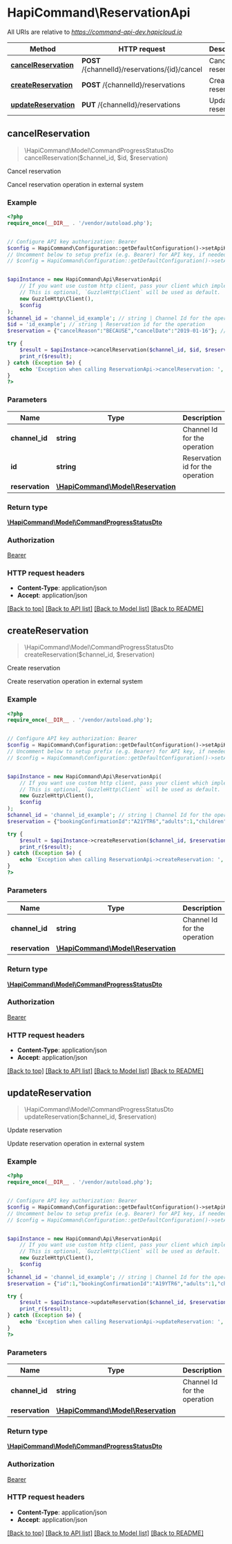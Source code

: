 # HapiCommand\ReservationApi

All URIs are relative to *https://command-api-dev.hapicloud.io*

Method | HTTP request | Description
------------- | ------------- | -------------
[**cancelReservation**](ReservationApi.md#cancelReservation) | **POST** /{channelId}/reservations/{id}/cancel | Cancel reservation
[**createReservation**](ReservationApi.md#createReservation) | **POST** /{channelId}/reservations | Create reservation
[**updateReservation**](ReservationApi.md#updateReservation) | **PUT** /{channelId}/reservations | Update reservation



## cancelReservation

> \HapiCommand\Model\CommandProgressStatusDto cancelReservation($channel_id, $id, $reservation)

Cancel reservation

Cancel reservation operation in external system

### Example

```php
<?php
require_once(__DIR__ . '/vendor/autoload.php');


// Configure API key authorization: Bearer
$config = HapiCommand\Configuration::getDefaultConfiguration()->setApiKey('Authorization', 'YOUR_API_KEY');
// Uncomment below to setup prefix (e.g. Bearer) for API key, if needed
// $config = HapiCommand\Configuration::getDefaultConfiguration()->setApiKeyPrefix('Authorization', 'Bearer');


$apiInstance = new HapiCommand\Api\ReservationApi(
    // If you want use custom http client, pass your client which implements `GuzzleHttp\ClientInterface`.
    // This is optional, `GuzzleHttp\Client` will be used as default.
    new GuzzleHttp\Client(),
    $config
);
$channel_id = 'channel_id_example'; // string | Channel Id for the operation
$id = 'id_example'; // string | Reservation id for the operation
$reservation = {"cancelReason":"BECAUSE","cancelDate":"2019-01-16"}; // \HapiCommand\Model\Reservation | 

try {
    $result = $apiInstance->cancelReservation($channel_id, $id, $reservation);
    print_r($result);
} catch (Exception $e) {
    echo 'Exception when calling ReservationApi->cancelReservation: ', $e->getMessage(), PHP_EOL;
}
?>
```

### Parameters


Name | Type | Description  | Notes
------------- | ------------- | ------------- | -------------
 **channel_id** | **string**| Channel Id for the operation |
 **id** | **string**| Reservation id for the operation |
 **reservation** | [**\HapiCommand\Model\Reservation**](../Model/Reservation.md)|  |

### Return type

[**\HapiCommand\Model\CommandProgressStatusDto**](../Model/CommandProgressStatusDto.md)

### Authorization

[Bearer](../../README.md#Bearer)

### HTTP request headers

- **Content-Type**: application/json
- **Accept**: application/json

[[Back to top]](#) [[Back to API list]](../../README.md#documentation-for-api-endpoints)
[[Back to Model list]](../../README.md#documentation-for-models)
[[Back to README]](../../README.md)


## createReservation

> \HapiCommand\Model\CommandProgressStatusDto createReservation($channel_id, $reservation)

Create reservation

Create reservation operation in external system

### Example

```php
<?php
require_once(__DIR__ . '/vendor/autoload.php');


// Configure API key authorization: Bearer
$config = HapiCommand\Configuration::getDefaultConfiguration()->setApiKey('Authorization', 'YOUR_API_KEY');
// Uncomment below to setup prefix (e.g. Bearer) for API key, if needed
// $config = HapiCommand\Configuration::getDefaultConfiguration()->setApiKeyPrefix('Authorization', 'Bearer');


$apiInstance = new HapiCommand\Api\ReservationApi(
    // If you want use custom http client, pass your client which implements `GuzzleHttp\ClientInterface`.
    // This is optional, `GuzzleHttp\Client` will be used as default.
    new GuzzleHttp\Client(),
    $config
);
$channel_id = 'channel_id_example'; // string | Channel Id for the operation
$reservation = {"bookingConfirmationId":"A21YTR6","adults":1,"children":1,"arrivalTime":"17:17:00","arrivalDate":"2018-12-15","departureDate":"2018-12-17","guests":[{"profile":{"name":{"first":"Michael","last":"Kruglov","middle":"Michaluch"},"emails":[{"type":"PERSONAL","address":"michaluch@clever.com"}],"addresses":[{"type":"HOME","address1":"8581 Santa Monica Blvd","address2":"2","address3":"3","city":"NY","postalCode":"12345"}],"phones":[{"type":"PERSONAL","number":7.9169871234E10}]}}],"roomStays":[{"roomType":"KNG","roomCount":1,"rates":[{"effectiveDates":{"start":"2018-12-15","end":"2018-12-17"},"amount":"300","currencyCode":"USD"}]}]}; // \HapiCommand\Model\Reservation | 

try {
    $result = $apiInstance->createReservation($channel_id, $reservation);
    print_r($result);
} catch (Exception $e) {
    echo 'Exception when calling ReservationApi->createReservation: ', $e->getMessage(), PHP_EOL;
}
?>
```

### Parameters


Name | Type | Description  | Notes
------------- | ------------- | ------------- | -------------
 **channel_id** | **string**| Channel Id for the operation |
 **reservation** | [**\HapiCommand\Model\Reservation**](../Model/Reservation.md)|  |

### Return type

[**\HapiCommand\Model\CommandProgressStatusDto**](../Model/CommandProgressStatusDto.md)

### Authorization

[Bearer](../../README.md#Bearer)

### HTTP request headers

- **Content-Type**: application/json
- **Accept**: application/json

[[Back to top]](#) [[Back to API list]](../../README.md#documentation-for-api-endpoints)
[[Back to Model list]](../../README.md#documentation-for-models)
[[Back to README]](../../README.md)


## updateReservation

> \HapiCommand\Model\CommandProgressStatusDto updateReservation($channel_id, $reservation)

Update reservation

Update reservation operation in external system

### Example

```php
<?php
require_once(__DIR__ . '/vendor/autoload.php');


// Configure API key authorization: Bearer
$config = HapiCommand\Configuration::getDefaultConfiguration()->setApiKey('Authorization', 'YOUR_API_KEY');
// Uncomment below to setup prefix (e.g. Bearer) for API key, if needed
// $config = HapiCommand\Configuration::getDefaultConfiguration()->setApiKeyPrefix('Authorization', 'Bearer');


$apiInstance = new HapiCommand\Api\ReservationApi(
    // If you want use custom http client, pass your client which implements `GuzzleHttp\ClientInterface`.
    // This is optional, `GuzzleHttp\Client` will be used as default.
    new GuzzleHttp\Client(),
    $config
);
$channel_id = 'channel_id_example'; // string | Channel Id for the operation
$reservation = {"id":1,"bookingConfirmationId":"A19YTR6","adults":1,"children":1,"arrivalTime":"2018-12-15T17:17:00Z","arrivalDate":"2018-12-15","departureDate":"2018-12-17","guests":[{"profile":{"name":{"first":"Nikolay","last":"Kruglov","middle":"Michaluch"},"emails":[{"type":"PERSONAL","address":"michaluch@clever.com"}],"addresses":[{"type":"HOME","address1":"8581 Santa Monica Blvd","city":"NY","postalCode":12345}],"phones":[{"type":"PERSONAL","number":7.9169871234E10}]}}],"roomStays":[{"roomType":"KNG","rates":[{"effectiveDates":{"start":"2018-12-15","end":"2018-12-17"},"amount":300,"currencyCode":"USD"}]}]}; // \HapiCommand\Model\Reservation | 

try {
    $result = $apiInstance->updateReservation($channel_id, $reservation);
    print_r($result);
} catch (Exception $e) {
    echo 'Exception when calling ReservationApi->updateReservation: ', $e->getMessage(), PHP_EOL;
}
?>
```

### Parameters


Name | Type | Description  | Notes
------------- | ------------- | ------------- | -------------
 **channel_id** | **string**| Channel Id for the operation |
 **reservation** | [**\HapiCommand\Model\Reservation**](../Model/Reservation.md)|  |

### Return type

[**\HapiCommand\Model\CommandProgressStatusDto**](../Model/CommandProgressStatusDto.md)

### Authorization

[Bearer](../../README.md#Bearer)

### HTTP request headers

- **Content-Type**: application/json
- **Accept**: application/json

[[Back to top]](#) [[Back to API list]](../../README.md#documentation-for-api-endpoints)
[[Back to Model list]](../../README.md#documentation-for-models)
[[Back to README]](../../README.md)

